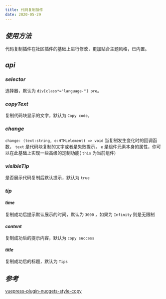 ```yaml
---
title: 代码复制插件
date: 2020-05-29
---
```


## ***使用方法***
代码复制插件在社区插件的基础上进行修改，更加贴合主题风格，已内置。

## ***api***

### ***selector***

选择器，默认为 `div[class*="language-"] pre`。

### ***copyText***

复制代码块显示的文字，默认为 `Copy code`。

### ***change***

`change: (text:string, e:HTMLelement) => void` 当复制发生变化时的回调函数， `text` 是代码块复制的文字或者是失败提示， `e` 是组件元素本身的属性，你可以在此基础上实现一些高级的定制功能( `this` 为当前组件)

### ***visibleTip***
是否展示代码复制后默认提示，默认为 `true`

### ***tip***

#### ***time***
复制成功后提示默认展示的时间，默认为 `3000` ，如果为 `Infinity` 则是无限制

#### ***content***
复制成功后的提示内容，默认为 `copy success`

#### ***title***
复制成功后的标题，默认为 `Tips`

## ***参考***

[vuepress-plugin-nuggets-style-copy](https://www.npmjs.com/package/vuepress-plugin-nuggets-style-copy/v/1.0.3)